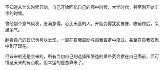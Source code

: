 不知道从什么时候开始，自己开始回忆自己的高中时候，大学时代，甚至刚开始工作的时候。

曾经那个意气风发，志满意得，心比天高的人。开始变得犹犹豫豫，瞻前顾后，呆里呆气。

翻看自己的日记也可以发现，一直在自我鼓励与自我否定中度过。甚至在自我安慰中到了现在。

但该来的还是会来的，所有当初自己的选择所酿造的果终究会摆在自己面前，但可惜这天来的有点晚。但幸运的是总算来了。
